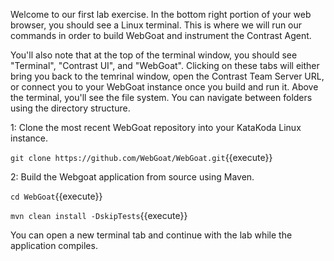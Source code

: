 Welcome to our first lab exercise. In the bottom right portion of your web browser, you should see a Linux terminal. This is where we will run our commands in order to build WebGoat and instrument the Contrast Agent.

You'll also note that at the top of the terminal window, you should see "Terminal", "Contrast UI", and "WebGoat". Clicking on these tabs will either bring you back to the temrinal window, open the Contrast Team Server URL, or connect you to your WebGoat instance once you build and run it. Above the terminal, you'll see the file system. You can navigate between folders using the directory structure.  

1: Clone the most recent WebGoat repository into your KataKoda Linux instance.

`git clone https://github.com/WebGoat/WebGoat.git`{{execute}}

2: Build the Webgoat application from source using Maven. 

`cd WebGoat`{{execute}}

`mvn clean install -DskipTests`{{execute}}

You can open a new terminal tab and continue with the lab while the application compiles.
